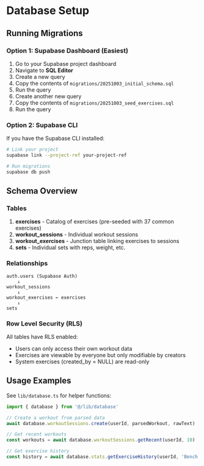 # Database Setup

## Running Migrations

### Option 1: Supabase Dashboard (Easiest)

1. Go to your Supabase project dashboard
2. Navigate to **SQL Editor**
3. Create a new query
4. Copy the contents of `migrations/20251003_initial_schema.sql`
5. Run the query
6. Create another new query
7. Copy the contents of `migrations/20251003_seed_exercises.sql`
8. Run the query

### Option 2: Supabase CLI

If you have the Supabase CLI installed:

```bash
# Link your project
supabase link --project-ref your-project-ref

# Run migrations
supabase db push
```

## Schema Overview

### Tables

1. **exercises** - Catalog of exercises (pre-seeded with 37 common exercises)
2. **workout_sessions** - Individual workout sessions
3. **workout_exercises** - Junction table linking exercises to sessions
4. **sets** - Individual sets with reps, weight, etc.

### Relationships

```
auth.users (Supabase Auth)
    ↓
workout_sessions
    ↓
workout_exercises ← exercises
    ↓
sets
```

### Row Level Security (RLS)

All tables have RLS enabled:

- Users can only access their own workout data
- Exercises are viewable by everyone but only modifiable by creators
- System exercises (created_by = NULL) are read-only

## Usage Examples

See `lib/database.ts` for helper functions:

```typescript
import { database } from '@/lib/database'

// Create a workout from parsed data
await database.workoutSessions.create(userId, parsedWorkout, rawText)

// Get recent workouts
const workouts = await database.workoutSessions.getRecent(userId, 10)

// Get exercise history
const history = await database.stats.getExerciseHistory(userId, 'Bench Press')
```
